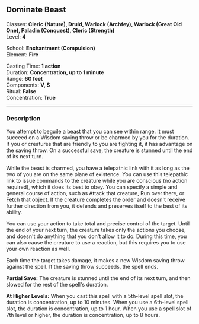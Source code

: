 ## Dominate Beast

Classes: **Cleric (Nature), Druid, Warlock (Archfey), Warlock (Great Old One), Paladin (Conquest), Cleric (Strength)**  
Level: **4**  

School: **Enchantment (Compulsion)**  
Element: **Fire**  

Casting Time: **1 action**  
Duration: **Concentration, up to 1 minute**  
Range: **60 feet**  
Components: **V, S**  
Ritual: **False**  
Concentration: **True**  

------

### Description

You attempt to beguile a beast that you can see within range. It must succeed on a Wisdom saving throw or be charmed by you for the duration. If you or creatures that are friendly to you are fighting it, it has advantage on the saving throw. On a successful save, the creature is stunned until the end of its next turn.

While the beast is charmed, you have a telepathic link with it as long as the two of you are on the same plane of existence. You can use this telepathic link to issue commands to the creature while you are conscious (no action required), which it does its best to obey. You can specify a simple and general course of action, such as Attack that creature, Run over there, or Fetch that object. If the creature completes the order and doesn't receive further direction from you, it defends and preserves itself to the best of its ability.

You can use your action to take total and precise control of the target. Until the end of your next turn, the creature takes only the actions you choose, and doesn't do anything that you don't allow it to do. During this time, you can also cause the creature to use a reaction, but this requires you to use your own reaction as well.

Each time the target takes damage, it makes a new Wisdom saving throw against the spell. If the saving throw succeeds, the spell ends.

**Partial Save:** The creature is stunned until the end of its next turn, and then slowed for the rest of the spell's duration.

**At Higher Levels:** When you cast this spell with a 5th-level spell slot, the duration is concentration, up to 10 minutes. When you use a 6th-level spell slot, the duration is concentration, up to 1 hour. When you use a spell slot of 7th level or higher, the duration is concentration, up to 8 hours.
